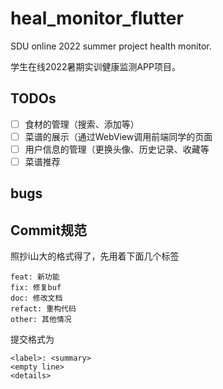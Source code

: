 # heal_monitor_flutter

SDU online 2022 summer project health monitor.

学生在线2022暑期实训健康监测APP项目。

## TODOs

- [ ] 食材的管理（搜索、添加等）
- [ ] 菜谱的展示（通过WebView调用前端同学的页面
- [ ] 用户信息的管理（更换头像、历史记录、收藏等
- [ ] 菜谱推荐

## bugs

## Commit规范

照抄i山大的格式得了，先用着下面几个标签

```shell
feat: 新功能
fix: 修复buf
doc: 修改文档
refact: 重构代码
other: 其他情况
```

提交格式为

```shell
<label>: <summary>
<empty line>
<details>
```